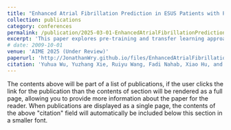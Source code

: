 ```yaml
---
title: "Enhanced Atrial Fibrillation Prediction in ESUS Patients with Pre-training and Transfer Learning"
collection: publications
category: conferences
permalink: /publication/2025-03-01-EnhancedAtrialFibrillationPrediction
excerpt: 'This paper explores pre-training and transfer learning approaches to enhance atrial fibrillation (AF) prediction in ESUS patients.'
# date: 2009-10-01
venue: 'AIME 2025 (Under Review)'
paperurl: 'http://JonathanWry.github.io/files/EnhancedAtrialFibrillationPrediction.pdf'
citation: 'Yuhua Wu, Yuzhang Xie, Ruiyu Wang, Fadi Nahab, Xiao Hu, and Carl Yang. (2025). &quot;Enhanced Atrial Fibrillation Prediction in ESUS # Patients with Pre-training and Transfer Learning.&quot; <i>Submitted to AIME 2025</i>.'
---
```


The contents above will be part of a list of publications, if the user clicks the link for the publication than the contents of section will be rendered as a full page, allowing you to provide more information about the paper for the reader. When publications are displayed as a single page, the contents of the above "citation" field will automatically be included below this section in a smaller font.
